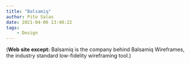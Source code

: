 ```yaml
---
title: "Balsamiq"
author: Pito Salas
date: 2021-04-06 13:40:22
tags:
    - Design
---
```



(**Web site except:** Balsamiq is the company behind Balsamiq Wireframes, the industry standard low-fidelity wireframing tool.) 
